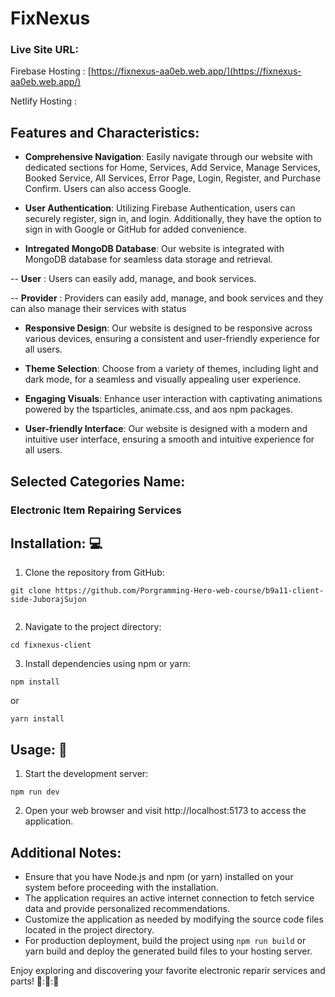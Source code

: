 # FixNexus

### Live Site URL:

Firebase Hosting : [https://fixnexus-aa0eb.web.app/](https://fixnexus-aa0eb.web.app/)

Netlify Hosting : []()

## Features and Characteristics:

- **Comprehensive Navigation**: Easily navigate through our website with dedicated sections for Home, Services, Add Service, Manage Services, Booked Service, All Services, Error Page, Login, Register, and Purchase Confirm. Users can also access Google.

- **User Authentication**: Utilizing Firebase Authentication, users can securely register, sign in, and login. Additionally, they have the option to sign in with Google or GitHub for added convenience.

- **Intregated MongoDB Database**: Our website is integrated with MongoDB database for seamless data storage and retrieval.

-- **User** : Users can easily add, manage, and book services.

-- **Provider** : Providers can easily add, manage, and book services and they can also manage their services with status

- **Responsive Design**: Our website is designed to be responsive across various devices, ensuring a consistent and user-friendly experience for all users.

- **Theme Selection**: Choose from a variety of themes, including light and dark mode, for a seamless and visually appealing user experience.

- **Engaging Visuals**: Enhance user interaction with captivating animations powered by the tsparticles, animate.css, and aos npm packages.

- **User-friendly Interface**: Our website is designed with a modern and intuitive user interface, ensuring a smooth and intuitive experience for all users.

## Selected Categories Name:

### Electronic Item Repairing Services

## Installation: :computer:

1. Clone the repository from GitHub:

```
git clone https://github.com/Porgramming-Hero-web-course/b9a11-client-side-JuborajSujon


```

2. Navigate to the project directory:

```
cd fixnexus-client
```

3. Install dependencies using npm or yarn:

```
npm install
```

or

```
yarn install
```

## Usage: :book:

1. Start the development server:

```
npm run dev
```

2. Open your web browser and visit http://localhost:5173 to access the application.

## Additional Notes:

- Ensure that you have Node.js and npm (or yarn) installed on your system before proceeding with the installation.
- The application requires an active internet connection to fetch service data and provide personalized recommendations.
- Customize the application as needed by modifying the source code files located in the project directory.
- For production deployment, build the project using `npm run build` or yarn build and deploy the generated build files to your hosting server.

Enjoy exploring and discovering your favorite electronic reparir services and parts! :rocket:::rocket:::rocket:

